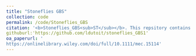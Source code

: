 ```yaml
---
title: "Stoneflies GBS"
collection: code
permalink: /code/Stoneflies_GBS
citation: '<b>Stoneflies_GBS<sub>ST</sub></b>. This repsitory contains all the information related to creating the genomic dataset in <i>McCulloch et al. 2019</i>.'
githuburl:'https://github.com/ldutoit/stoneflies_GBS1'
oa_paperurl: '
https://onlinelibrary.wiley.com/doi/full/10.1111/mec.15114'
---
```



